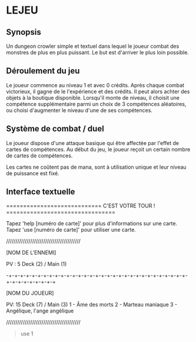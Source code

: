 # LEJEU

## Synopsis
Un dungeon crowler simple et textuel dans lequel le joueur combat des monstres
de plus en plus puissant.
Le but est d'arriver le plus loin possible.

## Déroulement du jeu
Le joueur commence au niveau 1 et avec 0 crédits.
Après chaque combat victorieux, il gagne de le l'expérience et des crédits.
Il peut alors achter des objets à la boutique disponible. Lorsqu'il monte de
niveau, il choisit une compétence supplémentaire parmi un choix de 3 compétences
aléatoires, ou choisi d'augmenter le niveau d'une de ses compétences.

## Système de combat / duel

Le joueur dispose d'une attaque basique qui être affectée par l'effet de cartes
de compétences. Au début du jeu, le joueur reçoit un certain nombre de cartes
de compétences.

Les cartes ne coûtent pas de mana, sont à utilisation unique et leur niveau de
puissance est fixé.

## Interface textuelle

============================ C'EST VOTRE TOUR ! ================================

Tapez 'help [numéro de carte]' pour plus d'informations sur une carte.
Tapez 'use [numéro de carte]' pour utiliser une carte.

\/\/\/\/\/\/\/\/\/\/\/\/\/\/\/\/\/\/\/\/\/\/\/\/\/\/\/\/\/\/\/\/\/\/\/\/\/\/\/\/

[NOM DE L'ENNEMI]

PV : 5
Deck (2) / Main (1)

-+-+-+-+-+-+-+-+-+-+-+-+-+-+-+-+-+-+-+-+-+-+-+-+-+-+-+-+-+-+-+-+-+-+-+-+-+-+-+-+

[NOM DU JOUEUR]

PV: 15
Deck (7) / Main (3)
  1 - Âme des morts
  2 - Marteau maniaque
  3 - Angélique, l'ange angélique

\/\/\/\/\/\/\/\/\/\/\/\/\/\/\/\/\/\/\/\/\/\/\/\/\/\/\/\/\/\/\/\/\/\/\/\/\/\/\/\/

> use 1

